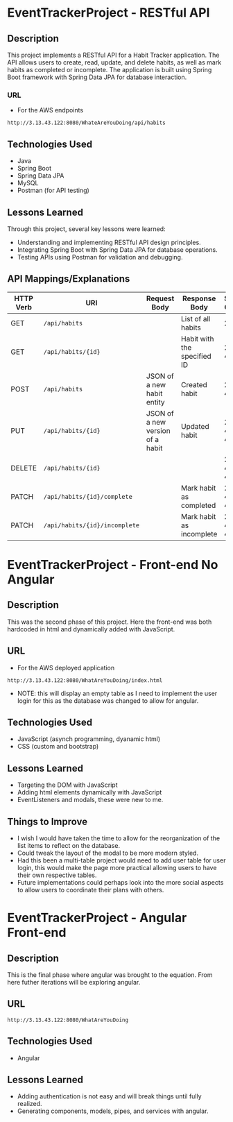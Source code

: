 # EventTrackerProject - RESTful API

## Description

This project implements a RESTful API for a Habit Tracker application. The API allows users to create, read, update, and delete habits, as well as mark habits as completed or incomplete. The application is built using Spring Boot framework with Spring Data JPA for database interaction.

### URL
- For the AWS endpoints
```
http://3.13.43.122:8080/WhateAreYouDoing/api/habits
```

## Technologies Used

- Java
- Spring Boot
- Spring Data JPA
- MySQL
- Postman (for API testing)

## Lessons Learned

Through this project, several key lessons were learned:
- Understanding and implementing RESTful API design principles.
- Integrating Spring Boot with Spring Data JPA for database operations.
- Testing APIs using Postman for validation and debugging.

## API Mappings/Explanations

| HTTP Verb | URI                                   | Request Body                        | Response Body                     | Status Codes |
|-----------|---------------------------------------|-------------------------------------|-----------------------------------|--------------|
| GET       | `/api/habits`                         |                                     | List of all habits                | 200          |
| GET       | `/api/habits/{id}`                    |                                     | Habit with the specified ID       | 200, 404     |
| POST      | `/api/habits`                         | JSON of a new habit entity          | Created habit                     | 201, 400     |
| PUT       | `/api/habits/{id}`                    | JSON of a new version of a habit    | Updated habit                     | 200, 404, 400|
| DELETE    | `/api/habits/{id}`                    |                                     |                                   | 204, 404, 400|
| PATCH     | `/api/habits/{id}/complete`           |                                     | Mark habit as completed           | 200, 404, 400|
| PATCH     | `/api/habits/{id}/incomplete`         |                                     | Mark habit as incomplete          | 200, 404, 400|


# EventTrackerProject - Front-end No Angular

## Description

This was the second phase of this project.  Here the front-end was both hardcoded in html and dynamically added with JavaScript.

## URL
- For the AWS deployed application
```
http://3.13.43.122:8080/WhatAreYouDoing/index.html
```

- NOTE: this will display an empty table as I need to implement the user login for this as the database was changed to allow for angular.

## Technologies Used

- JavaScript (asynch programming, dyanamic html)
- CSS (custom and bootstrap)

## Lessons Learned

- Targeting the DOM with JavaScript
- Adding html elements dynamically with JavaScript
- EventListeners and modals, these were new to me.

## Things to Improve

- I wish I would have taken the time to allow for the reorganization of the list items to reflect on the database.
- Could tweak the layout of the modal to be more modern styled.
- Had this been a multi-table project would need to add user table for user login, this would make the page more practical allowing users to have their own respective tables.
- Future implementations could perhaps look into the more social aspects to allow users to coordinate their plans with others.


# EventTrackerProject - Angular Front-end

## Description

This is the final phase where angular was brought to the equation.  From here futher iterations will be exploring angular.

## URL
```
http://3.13.43.122:8080/WhatAreYouDoing
```

## Technologies Used

- Angular

## Lessons Learned

- Adding authentication is not easy and will break things until fully realized.
- Generating components, models, pipes, and services with angular.